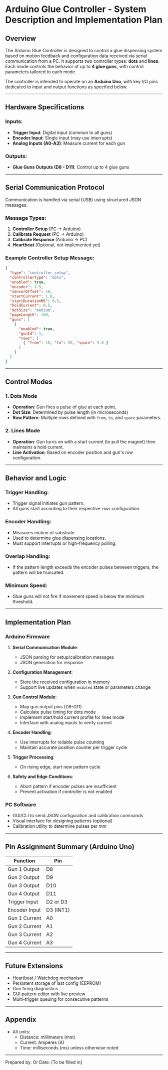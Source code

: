 # Arduino Glue Controller - System Description and Implementation Plan

## Overview

The Arduino Glue Controller is designed to control a glue dispensing system based on motion feedback and configuration data received via serial communication from a PC. It supports two controller types: **dots** and **lines**. Each mode controls the behavior of up to **4 glue guns**, with control parameters tailored to each mode.

The controller is intended to operate on an **Arduino Uno**, with key I/O pins dedicated to input and output functions as specified below.

---

## Hardware Specifications

### Inputs:

- **Trigger Input**: Digital input (common to all guns)
- **Encoder Input**: Single input (may use interrupts)
- **Analog Inputs (A0-A3)**: Measure current for each gun

### Outputs:

- **Glue Guns Outputs (D8 - D11)**: Control up to 4 glue guns

---

## Serial Communication Protocol

Communication is handled via serial (USB) using structured JSON messages.

### Message Types:

1. **Controller Setup** (PC → Arduino)
2. **Calibrate Request** (PC → Arduino)
3. **Calibrate Response** (Arduino → PC)
4. **Heartbeat** (Optional, not implemented yet)

### Example Controller Setup Message:

```json
{
  "type": "controller_setup",
  "controllerType": "dots",
  "enabled": true,
  "encoder": 1.5,
  "sensorOffset": 10,
  "startCurrent": 1.0,
  "startDurationMS": 0.5,
  "holdCurrent": 0.5,
  "dotSize": "medium",
  "pageLength": 100,
  "guns": [
    {
      "enabled": true,
      "gunId": 1,
      "rows": [
        { "from": 10, "to": 50, "space": 5.0 }
      ]
    }
  ]
}
```

---

## Control Modes

### 1. Dots Mode

- **Operation**: Gun fires a pulse of glue at each point.
- **Dot Size**: Determined by pulse length (in microseconds)
- **Row Pattern**: Multiple rows defined with `from`, `to`, and `space` parameters.

### 2. Lines Mode

- **Operation**: Gun turns on with a start current (to pull the magnet) then maintains a hold current.
- **Line Activation**: Based on encoder position and gun's row configuration.

---

## Behavior and Logic

### Trigger Handling:

- Trigger signal initiates gun pattern.
- All guns start according to their respective `rows` configuration.

### Encoder Handling:

- Measures motion of substrate.
- Used to determine glue dispensing locations.
- Must support interrupts or high-frequency polling.

### Overlap Handling:

- If the pattern length exceeds the encoder pulses between triggers, the pattern will be truncated.

### Minimum Speed:

- Glue guns will not fire if movement speed is below the minimum threshold.

---

## Implementation Plan

### Arduino Firmware

1. **Serial Communication Module**:

   - JSON parsing for setup/calibration messages
   - JSON generation for response
2. **Configuration Management**:

   - Store the received configuration in memory
   - Support live updates when `enabled` state or parameters change
3. **Gun Control Module**:

   - Map gun output pins (D8-D11)
   - Calculate pulse timing for dots mode
   - Implement start/hold current profile for lines mode
   - Interface with analog inputs to verify current
4. **Encoder Handling**:

   - Use interrupts for reliable pulse counting
   - Maintain accurate position counter per trigger cycle
5. **Trigger Processing**:

   - On rising edge, start new pattern cycle
6. **Safety and Edge Conditions**:

   - Abort pattern if encoder pulses are insufficient
   - Prevent activation if controller is not enabled

### PC Software

- GUI/CLI to send JSON configuration and calibration commands
- Visual interface for designing patterns (optional)
- Calibration utility to determine pulses per mm

---

## Pin Assignment Summary (Arduino Uno)

| Function      | Pin       |
| ------------- | --------- |
| Gun 1 Output  | D8        |
| Gun 2 Output  | D9        |
| Gun 3 Output  | D10       |
| Gun 4 Output  | D11       |
| Trigger Input | D2 or D3  |
| Encoder Input | D3 (INT1) |
| Gun 1 Current | A0        |
| Gun 2 Current | A1        |
| Gun 3 Current | A2        |
| Gun 4 Current | A3        |

---

## Future Extensions

- Heartbeat / Watchdog mechanism
- Persistent storage of last config (EEPROM)
- Gun firing diagnostics
- GUI pattern editor with live preview
- Multi-trigger queuing for consecutive patterns

---

## Appendix

- All units:
  - Distance: millimeters (mm)
  - Current: Amperes (A)
  - Time: milliseconds (ms) unless otherwise noted

---

Prepared by: Or
Date: [To be filled in]
